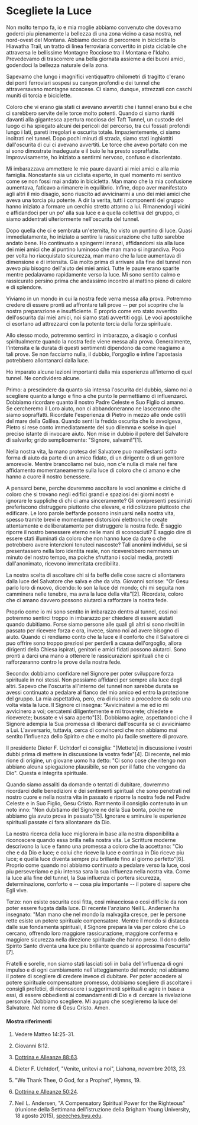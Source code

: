 # Scegliete la Luce

Non molto tempo fa, io e mia moglie abbiamo convenuto che dovevamo goderci piu
pienamente la bellezza di una zona vicino a casa nostra, nel nord-ovest del
Montana. Abbiamo deciso di percorrere in bicicletta lo Hiawatha Trail, un
tratto di linea ferroviaria convertito in pista ciclabile che attraversa le
bellissime Montagne Rocciose tra il Montana e l'Idaho. Prevedevamo di
trascorrere una bella giornata assieme a dei buoni amici, godendoci la
bellezza naturale della zona.

Sapevamo che lungo i magnifici ventiquattro chilometri di tragitto c'erano dei
ponti ferroviari sospesi su canyon profondi e dei tunnel che attraversavano
montagne scoscese. Ci siamo, dunque, attrezzati con caschi muniti di torcia e
biciclette.

Coloro che vi erano gia stati ci avevano avvertiti che i tunnel erano bui e
che ci sarebbero servite delle torce molto potenti. Quando ci siamo riuniti
davanti alla gigantesca apertura rocciosa del Taft Tunnel, un custode del
luogo ci ha spiegato alcuni dei pericoli del percorso, tra cui fossati
profondi lungo i lati, pareti irregolari e oscurita totale. Impazientemente,
ci siamo inoltrati nel tunnel. Dopo pochi minuti di strada, siamo stati
inghiottiti dall'oscurita di cui ci avevano avvertiti. Le torce che avevo
portato con me si sono dimostrate inadeguate e il buio le ha presto
sopraffatte. Improvvisamente, ho iniziato a sentirmi nervoso, confuso e
disorientato.

Mi imbarazzava ammettere le mie paure davanti ai miei amici e alla mia
famiglia. Nonostante sia un ciclista esperto, in quel momento mi sentivo come
se non fossi mai andato in bicicletta. Man mano che la mia confusione
aumentava, faticavo a rimanere in equilibrio. Infine, dopo aver manifestato
agli altri il mio disagio, sono riuscito ad avvicinarmi a uno dei miei amici
che aveva una torcia piu potente. A dir la verita, tutti i componenti del
gruppo hanno iniziato a formare un cerchio stretto attorno a lui. Rimanendogli
vicini e affidandoci per un po' alla sua luce e a quella collettiva del
gruppo, ci siamo addentrati ulteriormente nell'oscurita del tunnel.

Dopo quella che ci e sembrata un'eternita, ho visto un puntino di luce. Quasi
immediatamente, ho iniziato a sentire la rassicurazione che tutto sarebbe
andato bene. Ho continuato a spingermi innanzi, affidandomi sia alla luce dei
miei amici che al puntino luminoso che man mano si ingrandiva. Poco per volta
ho riacquistato sicurezza, man mano che la luce aumentava di dimensione e di
intensita. Gia molto prima di arrivare alla fine del tunnel non avevo piu
bisogno dell'aiuto dei miei amici. Tutte le paure erano sparite mentre
pedalavamo rapidamente verso la luce. Mi sono sentito calmo e rassicurato
persino prima che andassimo incontro al mattino pieno di calore e di
splendore.

Viviamo in un mondo in cui la nostra fede verra messa alla prova. Potremmo
credere di essere pronti ad affrontare tali prove -- per poi scoprire che la
nostra preparazione e insufficiente. E proprio come ero stato avvertito
dell'oscurita dai miei amici, noi siamo stati avvertiti oggi. Le voci
apostoliche ci esortano ad attrezzarci con la potente torcia della forza
spirituale.

Allo stesso modo, potremmo sentirci in imbarazzo, a disagio o confusi
spiritualmente quando la nostra fede viene messa alla prova. Generalmente,
l'intensita e la durata di questi sentimenti dipendono da come reagiamo a tali
prove. Se non facciamo nulla, il dubbio, l'orgoglio e infine l'apostasia
potrebbero allontanarci dalla luce.

Ho imparato alcune lezioni importanti dalla mia esperienza all'interno di quel
tunnel. Ne condividero alcune.

Primo: a prescindere da quanto sia intensa l'oscurita del dubbio, siamo noi a
scegliere quanto a lungo e fino a che punto le permettiamo di influenzarci.
Dobbiamo ricordare quanto il nostro Padre Celeste e Suo Figlio ci amano. Se
cercheremo il Loro aiuto, non ci abbandoneranno ne lasceranno che siamo
sopraffatti. Ricordate l'esperienza di Pietro in mezzo alle onde ostili del
mare della Galilea. Quando senti la fredda oscurita che lo avvolgeva, Pietro
si rese conto immediatamente del suo dilemma e scelse in quel preciso istante
di invocare aiuto. Non mise in dubbio il potere del Salvatore di salvarlo;
grido semplicemente: "Signore, salvami!"[1].

Nella nostra vita, la mano protesa del Salvatore puo manifestarsi sotto forma
di aiuto da parte di un amico fidato, di un dirigente o di un genitore
amorevole. Mentre brancoliamo nel buio, non c'e nulla di male nel fare
affidamento momentaneamente sulla luce di coloro che ci amano e che hanno a
cuore il nostro benessere.

A pensarci bene, perche dovremmo ascoltare le voci anonime e ciniche di coloro
che si trovano negli edifici grandi e spaziosi dei giorni nostri e ignorare le
suppliche di chi ci ama sinceramente? Gli onnipresenti pessimisti preferiscono
distruggere piuttosto che elevare, e ridicolizzare piuttosto che edificare. Le
loro parole beffarde possono insinuarsi nella nostra vita, spesso tramite
brevi e momentanee distorsioni elettroniche create attentamente e
deliberatamente per distruggere la nostra fede. È saggio riporre il nostro
benessere eterno nelle mani di sconosciuti? È saggio dire di essere stati
illuminati da coloro che non hanno luce da dare o che potrebbero avere
intenzioni tenuteci nascoste? Tali anonimi individui, se si presentassero
nella loro identita reale, non riceverebbero nemmeno un minuto del nostro
tempo, ma poiche sfruttano i social media, protetti dall'anonimato, ricevono
immeritata credibilita.

La nostra scelta di ascoltare chi si fa beffe delle cose sacre ci allontanera
dalla luce del Salvatore che salva e che da vita. Giovanni scrisse: "Or Gesu
parlo loro di nuovo, dicendo: Io son la luce del mondo; chi mi seguita non
camminera nelle tenebre, ma avra la luce della vita"[2]. Ricordate, coloro che
ci amano davvero possono aiutarci a rafforzare la nostra fede.

Proprio come io mi sono sentito in imbarazzo dentro al tunnel, cosi noi
potremmo sentirci troppo in imbarazzo per chiedere di essere aiutati quando
dubitiamo. Forse siamo persone alle quali gli altri si sono rivolti in passato
per ricevere forza e ora, invece, siamo noi ad avere bisogno di aiuto. Quando
ci rendiamo conto che la luce e il conforto che il Salvatore ci puo offrire
sono troppo preziosi per perderli a causa dell'orgoglio, allora dirigenti
della Chiesa ispirati, genitori e amici fidati possono aiutarci. Sono pronti a
darci una mano a ottenere le rassicurazioni spirituali che ci rafforzeranno
contro le prove della nostra fede.

Secondo: dobbiamo confidare nel Signore per poter sviluppare forza spirituale
in noi stessi. Non possiamo affidarci per sempre alla luce degli altri. Sapevo
che l'oscurita all'interno del tunnel non sarebbe durata se avessi continuato
a pedalare al fianco del mio amico ed entro la protezione del gruppo. La mia
aspettativa, pero, era di riuscire a procedere da solo una volta vista la
luce. Il Signore ci insegna: "Avvicinatevi a me ed io mi avvicinero a voi;
cercatemi diligentemente e mi troverete; chiedete e riceverete; bussate e vi
sara aperto"[3]. Dobbiamo agire, aspettandoci che il Signore adempia la Sua
promessa di liberarci dall'oscurita se ci avviciniamo a Lui. L'avversario,
tuttavia, cerca di convincerci che non abbiamo mai sentito l'influenza dello
Spirito e che e molto piu facile smettere di provare.

Il presidente Dieter F. Uchtdorf ci consiglia: "[Mettete] in discussione i
vostri dubbi prima di mettere in discussione la vostra fede"[4]. Di recente,
nel mio rione di origine, un giovane uomo ha detto: "Ci sono cose che ritengo
non abbiano alcuna spiegazione plausibile, se non per il fatto che vengono da
Dio". Questa e integrita spirituale.

Quando siamo assaliti da domande o tentati di dubitare, dovremmo ricordarci
delle benedizioni e dei sentimenti spirituali che sono penetrati nel nostro
cuore e nella nostra vita in passato e riporre la nostra fede nel Padre
Celeste e in Suo Figlio, Gesu Cristo. Rammento il consiglio contenuto in un
noto inno: "Non dubitiamo del Signore ne della Sua bonta, poiche ne abbiamo
gia avuto prova in passato"[5]. Ignorare e sminuire le esperienze spirituali
passate ci fara allontanare da Dio.

La nostra ricerca della luce migliorera in base alla nostra disponibilita a
riconoscere quando essa brilla nella nostra vita. Le Scritture moderne
descrivono la luce e fanno una promessa a coloro che la accettano: "Cio che e
da Dio e luce; e colui che riceve la luce e continua in Dio riceve piu luce; e
quella luce diventa sempre piu brillante fino al giorno perfetto"[6]. Proprio
come quando noi abbiamo continuato a pedalare verso la luce, cosi piu
perseveriamo e piu intensa sara la sua influenza nella nostra vita. Come la
luce alla fine del tunnel, la Sua influenza ci portera sicurezza,
determinazione, conforto e -- cosa piu importante -- il potere di sapere che
Egli vive.

Terzo: non esiste oscurita cosi fitta, cosi minacciosa o cosi difficile da non
poter essere fugata dalla luce. Di recente l'anziano Neil L. Andersen ha
insegnato: "Man mano che nel mondo la malvagita cresce, per le persone rette
esiste un potere spirituale compensatore. Mentre il mondo si distacca dalle
sue fondamenta spirituali, il Signore prepara la via per coloro che Lo
cercano, offrendo loro maggiore rassicurazione, maggiore conferma e maggiore
sicurezza nella direzione spirituale che hanno preso. Il dono dello Spirito
Santo diventa una luce piu brillante quando si approssima l'oscurita"[7].

Fratelli e sorelle, non siamo stati lasciati soli in balia dell'influenza di
ogni impulso e di ogni cambiamento nell'atteggiamento del mondo; noi abbiamo
il potere di scegliere di credere invece di dubitare. Per poter accedere al
potere spirituale compensatore promesso, dobbiamo scegliere di ascoltare i
consigli profetici, di riconoscere i suggerimenti spirituali e agire in base a
essi, di essere obbedienti ai comandamenti di Dio e di cercare la rivelazione
personale. Dobbiamo scegliere. Mi auguro che sceglieremo la luce del
Salvatore. Nel nome di Gesu Cristo. Amen.

#### Mostra riferimenti

  1.  Vedere Matteo 14:25-31.

  2.  Giovanni 8:12.

  3.  [Dottrina e Alleanze 88:63](https://www.lds.org/scriptures/dc-testament/dc/88.63?lang=ita#62).

  4.  Dieter F. Uchtdorf, "Venite, unitevi a noi", Liahona, novembre 2013, 23.

  5.  "We Thank Thee, O God, for a Prophet", Hymns, 19.

  6.  [Dottrina e Alleanze 50:24](https://www.lds.org/scriptures/dc-testament/dc/50.24?lang=ita#23).

  7.  Neil L. Andersen, "A Compensatory Spiritual Power for the Righteous" (riunione della Settimana dell'istruzione della Brigham Young University, 18 agosto 2015), [speeches.byu.edu](https://speeches.byu.edu/talks/neil-l-andersen_a-compensatory-spiritual-power-for-the-righteous/).

